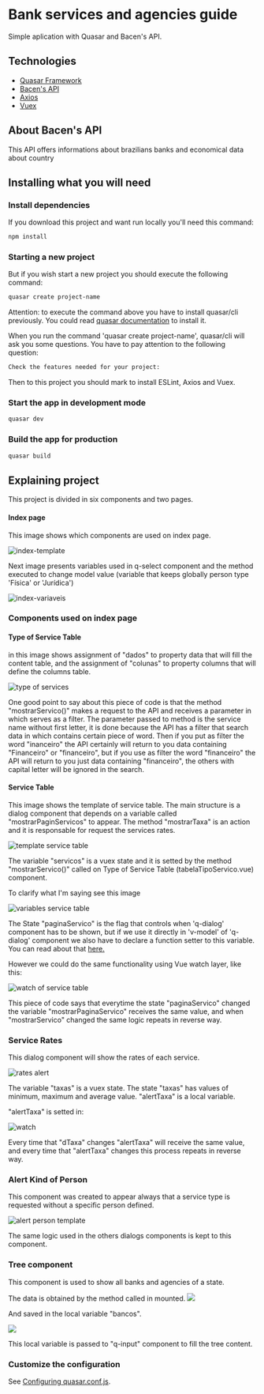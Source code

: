 # Bank services and agencies guide

Simple aplication with Quasar and Bacen's API.

## Technologies
- [Quasar Framework](https://quasar.dev)
- [Bacen's API](https://dadosabertos.bcb.gov.br/dataset?res_format=API)
- [Axios](https://github.com/axios/axios)
- [Vuex](https://vuex.vuejs.org/)

## About Bacen's API
This API offers informations about brazilians banks and economical data about country

## Installing what you will need

### Install dependencies

If you download this project and want run locally you'll need this command:

```bash
npm install
```

### Starting a new project

But if you wish start a new project you should execute the following command:
```bash
quasar create project-name
```
Attention: to execute the command above you have to install quasar/cli previously. You could read [quasar documentation](https://quasar.dev/quasar-cli/installation) to install it.

When you run the command 'quasar create project-name', quasar/cli will ask you some questions. You have to pay attention to the following question:

```bash
Check the features needed for your project:
```
Then to this project you should mark to install ESLint, Axios and Vuex.

### Start the app in development mode
```bash
quasar dev
```

### Build the app for production
```bash
quasar build
```

## Explaining project

This project is divided in six components and two pages.

#### Index page
This image shows which components are used on index page.

![index-template](imgs/template-index.JPG)

Next image presents variables used in q-select component and the method executed to change model value (variable that keeps globally person type 'Física' or 'Jurídica')

![index-variaveis](imgs/variaveis-index.JPG)

### Components used on index page

#### Type of Service Table

in this image shows assignment of "dados" to property data that will fill the content table, and the assignment of "colunas" to property columns that will define the columns table.

![type of services](imgs/template-tabelaTipoServico.PNG)

One good point to say about this piece of code is that the method "mostrarServico()" makes a request to the API and receives a parameter in which serves as a filter. The parameter passed to method is the service name without first letter, it is done because the API has a filter that search data in which contains certain piece of word. Then if you put as filter the word "inanceiro" the API certainly will return to you data containing "Financeiro" or "financeiro", but if you use as filter the word "financeiro" the API will return to you just data containing "financeiro", the others with capital letter will be ignored in the search.

#### Service Table

This image shows the template of service table. The main structure is a dialog component that depends on a variable called "mostrarPaginServicos" to appear. The method "mostrarTaxa" is an action and it is responsable for request the services rates.

![template service table](imgs/template-tabelaServicos.JPG)

The variable "servicos" is a vuex state and it is setted by the method "mostrarServico()" called on Type of Service Table (tabelaTipoServico.vue) component.

To clarify what I'm saying see this image

![variables service table](imgs/variaveis-tabelaServicos.JPG)

The State "paginaServico" is the flag that controls when 'q-dialog' component has to be shown, but if we use it directly in 'v-model' of 'q-dialog' component we also have to declare a function setter to this variable. You can read about that [here.](https://br.vuejs.org/v2/guide/computed.html#Atribuicao-em-Dados-Computados)

However we could do the same functionality using Vue watch layer, like this:

![watch of service table](imgs/watch-tabelaServicos.JPG)

This piece of code says that everytime the state "paginaServico" changed the variable "mostrarPaginaServico" receives the same value, and when "mostrarServico" changed the same logic repeats in reverse way.

### Service Rates

This dialog component will show the rates of each service.

![rates alert](imgs/template-alertaTaxa.JPG)

The variable "taxas" is a vuex state.
The state "taxas" has values of minimum, maximum and average value.
"alertTaxa" is a local variable.

"alertTaxa" is setted in:

![watch](imgs/watch-alertaTaxa.JPG)

Every time that "dTaxa" changes "alertTaxa" will receive the same value, and every time that "alertTaxa" changes this process repeats in reverse way.

### Alert Kind of Person

This component was created to appear always that a service type is requested without a specific person defined.

![alert person template](imgs/template-alertaPessoa.JPG)

The same logic used in the others dialogs components is kept to this component.

### Tree component

This component is used to show all banks and agencies of a state.

The data is obtained by the method called in mounted.
![](imgs/mounted-Arvore.JPG)

And saved in the local variable "bancos".

![](imgs/variaveis-Arvore.JPG)

This local variable is passed to "q-input" component to fill the tree content.

### Customize the configuration
See [Configuring quasar.conf.js](https://quasar.dev/quasar-cli/quasar-conf-js).
